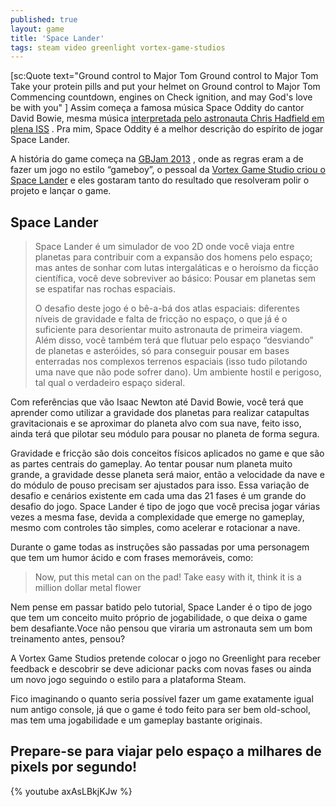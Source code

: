 ```yaml
---
published: true
layout: game
title: 'Space Lander'
tags: steam video greenlight vortex-game-studios
---
```

[sc:Quote text="Ground control to Major Tom 
Ground control to Major Tom 
Take your protein pills and put your helmet on 
Ground control to Major Tom 
Commencing countdown, engines on 
Check ignition, and may God's love be with you" ]
Assim começa a famosa música Space Oddity do cantor David Bowie, mesma música <a href="https://www.youtube.com/watch?v=KaOC9danxNo" target="_blank">interpretada pelo astronauta Chris Hadfield em plena ISS</a>
. Pra mim, Space Oddity é a melhor descrição do espírito de jogar Space Lander.

A história do game começa na <a href="http://jams.gamejolt.io/gbjam3" target="_blank">GBJam 2013</a>
, onde as regras eram a de fazer um jogo no estilo “gameboy”, o pessoal da <a href="http://vortexstudios.com.br/games/space-lander/" target="_blank">Vortex Game Studio criou o Space Lander</a>
 e eles gostaram tanto do resultado que resolveram polir o projeto e lançar o game.

## Space Lander
<blockquote>Space Lander é um simulador de voo 2D onde você viaja entre planetas para contribuir com a expansão dos homens pelo espaço; mas antes de sonhar com lutas intergaláticas e o heroísmo da ficção científica, você deve sobreviver ao básico: Pousar em planetas sem se espatifar nas rochas espaciais.

O desafio deste jogo é o bê-a-bá dos atlas espaciais: diferentes níveis de gravidade e falta de fricção no espaço, o que já é o suficiente para desorientar muito astronauta de primeira viagem. Além disso, você também terá que flutuar pelo espaço “desviando” de planetas e asteróides, só para conseguir pousar em bases enterradas nos complexos terrenos espaciais (isso tudo pilotando uma nave que não pode sofrer dano). Um ambiente hostil e perigoso, tal qual o verdadeiro espaço sideral.</blockquote>
Com referências que vão Isaac Newton até David Bowie, você terá que aprender como utilizar a gravidade dos planetas para realizar catapultas gravitacionais e se aproximar do planeta alvo com sua nave, feito isso, ainda terá que pilotar seu módulo para pousar no planeta de forma segura.



Gravidade e fricção são dois conceitos físicos aplicados no game e que são as partes centrais do gameplay. Ao tentar pousar num planeta muito grande, a gravidade desse planeta será maior, então a velocidade da nave e do módulo de pouso precisam ser ajustados para isso. Essa variação de desafio e cenários existente em cada uma das 21 fases é um grande do desafio do jogo. Space Lander é tipo de jogo que você precisa jogar várias vezes a mesma fase, devida a complexidade que emerge no gameplay, mesmo com controles tão simples, como acelerar e rotacionar a nave.

Durante o game todas as instruções são passadas por uma personagem que tem um humor ácido e com frases memoráveis, como:
> Now, put this metal can on the pad!
> Take easy with it, think it is a million dollar metal flower

Nem pense em passar batido pelo tutorial, Space Lander é o tipo de jogo que tem um conceito muito próprio de jogabilidade, o que deixa o game bem desafiante.Voce não pensou que viraria um astronauta sem um bom treinamento antes, pensou?

A Vortex Game Studios pretende colocar o jogo no Greenlight para receber feedback e descobrir se deve adicionar packs com novas fases ou ainda um novo jogo seguindo o estilo para a plataforma Steam.

Fico imaginando o quanto seria possível fazer um game exatamente igual num antigo console, já que o game é todo feito para ser bem old-school, mas tem uma jogabilidade e um gameplay bastante originais.
## Prepare-se para viajar pelo espaço a milhares de pixels por segundo!
{% youtube axAsLBkjKJw %}